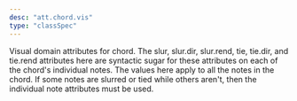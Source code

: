 ```yaml
---
desc: "att.chord.vis"
type: "classSpec"
---
```


Visual domain attributes for chord. The slur, slur.dir, slur.rend, tie, tie.dir, and
tie.rend attributes here are syntactic sugar for these attributes on each of the chord's
individual notes. The values here apply to all the notes in the chord. If some notes
are
slurred or tied while others aren't, then the individual note attributes must be
used.
